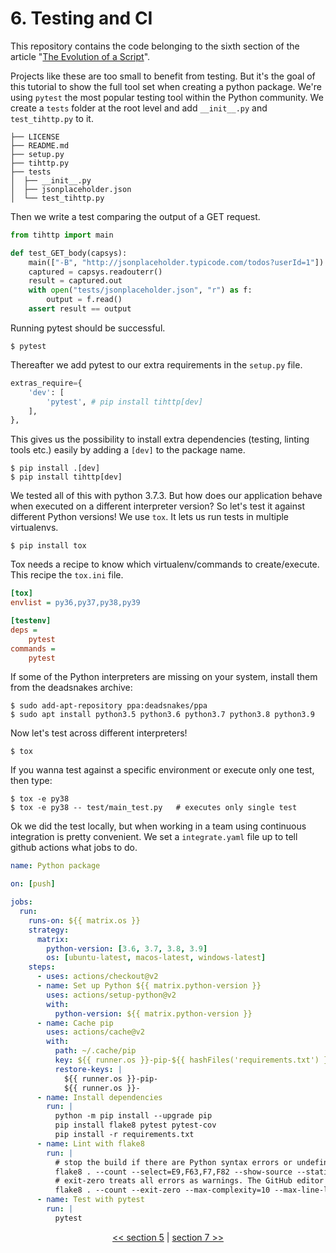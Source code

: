 # 6. Testing and CI

This repository contains the code belonging to the sixth section of the article "[The Evolution of a Script](https://the-coding-lab.com/posts/the-evolution-of-a-script/)".

Projects like these are too small to benefit from testing. But it's the goal of this tutorial to show the full tool set when creating a python package. We're using `pytest` the most popular testing tool within the Python community. We create a `tests` folder at the root level and add `__init__.py` and `test_tihttp.py` to it.

```
├── LICENSE
├── README.md
├── setup.py
├── tihttp.py
├── tests
│  ├── __init__.py
│  ├── jsonplaceholder.json
│  └── test_tihttp.py
```

Then we write a test comparing the output of a GET request.

```python
from tihttp import main

def test_GET_body(capsys):
    main(["-B", "http://jsonplaceholder.typicode.com/todos?userId=1"])
    captured = capsys.readouterr()
    result = captured.out
    with open("tests/jsonplaceholder.json", "r") as f:
        output = f.read()
    assert result == output
```

Running pytest should be successful.

```
$ pytest
```

Thereafter we add pytest to our extra requirements in the `setup.py` file.

```python
extras_require={
    'dev': [
        'pytest', # pip install tihttp[dev]
    ],
},
```

This gives us the possibility to install extra dependencies (testing, linting tools etc.) easily by adding a `[dev]` to the package name.

```
$ pip install .[dev]
$ pip install tihttp[dev]
```

We tested all of this with python 3.7.3. But how does our application behave when executed on a different interpreter version? So let's test it against different Python versions! We use `tox`. It lets us run tests in multiple virtualenvs.

```
$ pip install tox
```

Tox needs a recipe to know which virtualenv/commands to create/execute. This recipe the `tox.ini` file.

```ini
[tox]
envlist = py36,py37,py38,py39

[testenv]
deps =
    pytest
commands =
    pytest
```

If some of the Python interpreters are missing on your system, install them from the deadsnakes archive:

```
$ sudo add-apt-repository ppa:deadsnakes/ppa
$ sudo apt install python3.5 python3.6 python3.7 python3.8 python3.9
```

Now let's test across different interpreters!

```
$ tox
```

If you wanna test against a specific environment or execute only one test, then type:

```
$ tox -e py38
$ tox -e py38 -- test/main_test.py   # executes only single test
```

Ok we did the test locally, but when working in a team using continuous integration is pretty convenient. We set a `integrate.yaml` file up to tell github actions what jobs to do. 

```yaml
name: Python package

on: [push]

jobs:
  run:
    runs-on: ${{ matrix.os }}
    strategy:
      matrix:
        python-version: [3.6, 3.7, 3.8, 3.9]
        os: [ubuntu-latest, macos-latest, windows-latest]
    steps:
      - uses: actions/checkout@v2
      - name: Set up Python ${{ matrix.python-version }}
        uses: actions/setup-python@v2
        with:
          python-version: ${{ matrix.python-version }}
      - name: Cache pip
        uses: actions/cache@v2
        with:
          path: ~/.cache/pip
          key: ${{ runner.os }}-pip-${{ hashFiles('requirements.txt') }}
          restore-keys: |
            ${{ runner.os }}-pip-
            ${{ runner.os }}-
      - name: Install dependencies
        run: |
          python -m pip install --upgrade pip
          pip install flake8 pytest pytest-cov
          pip install -r requirements.txt
      - name: Lint with flake8
        run: |
          # stop the build if there are Python syntax errors or undefined names
          flake8 . --count --select=E9,F63,F7,F82 --show-source --statistics
          # exit-zero treats all errors as warnings. The GitHub editor is 127 chars wide
          flake8 . --count --exit-zero --max-complexity=10 --max-line-length=127 --statistics
      - name: Test with pytest
        run: |
          pytest
```

<div>
<p align="center"><a href="https://github.com/NiklasTiede/tinyHTTPie/tree/5-Distributing-by-Setup-File"><< section 5</a> | <a href="https://github.com/NiklasTiede/tinyHTTPie/tree/7-Documentation">section 7 >></a> </p>
</div>
